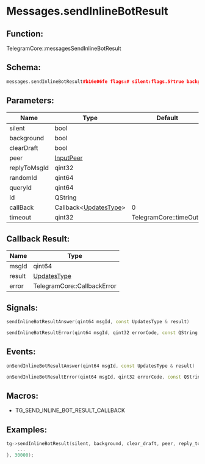 # Messages.sendInlineBotResult

## Function:

TelegramCore::messagesSendInlineBotResult

## Schema:

```c++
messages.sendInlineBotResult#b16e06fe flags:# silent:flags.5?true background:flags.6?true clear_draft:flags.7?true peer:InputPeer reply_to_msg_id:flags.0?int random_id:long query_id:long id:string = Updates;
```
## Parameters:

|Name|Type|Default|
|----|----|-------|
|silent|bool||
|background|bool||
|clearDraft|bool||
|peer|[InputPeer](../../types/inputpeer.md)||
|replyToMsgId|qint32||
|randomId|qint64||
|queryId|qint64||
|id|QString||
|callBack|Callback&lt;[UpdatesType](../../types/updatestype.md)&gt;|0|
|timeout|qint32|TelegramCore::timeOut()|

## Callback Result:

|Name|Type|
|----|----|
|msgId|qint64|
|result|[UpdatesType](../../types/updatestype.md)|
|error|TelegramCore::CallbackError|

## Signals:

```c++
sendInlineBotResultAnswer(qint64 msgId, const UpdatesType & result)
```
```c++
sendInlineBotResultError(qint64 msgId, qint32 errorCode, const QString &errorText)
```

## Events:

```c++
onSendInlineBotResultAnswer(qint64 msgId, const UpdatesType & result)
```
```c++
onSendInlineBotResultError(qint64 msgId, qint32 errorCode, const QString &errorText)
```

## Macros:

* TG_SEND_INLINE_BOT_RESULT_CALLBACK

## Examples:

```c++
tg->sendInlineBotResult(silent, background, clear_draft, peer, reply_to_msg_id, random_id, query_id, id, [=](TG_SEND_INLINE_BOT_RESULT_CALLBACK){
    ...
}, 30000);
```
